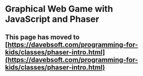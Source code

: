# Graphical Web Game with JavaScript and Phaser

## This page has moved to [https://davebsoft.com/programming-for-kids/classes/phaser-intro.html](https://davebsoft.com/programming-for-kids/classes/phaser-intro.html)
